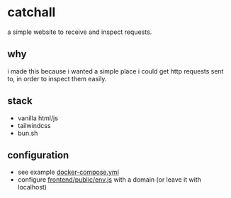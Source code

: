 # catchall

a simple website to receive and inspect requests. 

## why

i made this because i wanted a simple place i could get http requests sent to, in order to inspect them easily.

## stack

- vanilla html/js
- tailwindcss
- bun.sh

## configuration

- see example [docker-compose.yml](./docker-compose.yml)
- configure [frontend/public/env.js](./frontend/public/env.js) with a domain (or leave it with localhost)
